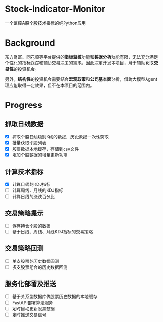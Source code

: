 # Stock-Indicator-Monitor

一个监控A股个股技术指标的纯Python应用

# Background
东方财富、同花顺等平台提供的**指标监控**功能和**数据分析**功能有限，无法充分满足个性化的指标跟踪和辅助交易决策的需求。因此决定开发本项目，用于辅助获取**交易性**的投资机会。

另外，**结构性**的投资机会需要结合**宏观政策**和**公司基本面**分析，借助大模型Agent理应能取得一定效果，但不在本项目的范围内。

# Progress
## 抓取日线数据
- [x] 抓取个股日线级别K线的数据，历史数据一次性获取
- [x] 批量获取个股列表
- [x] 股票数据本地缓存，存储到csv文件
- [x] 增加个股数据的增量更新功能
## 计算技术指标
- [x] 计算日线的KDJ指标
- [ ] 计算周线、月线的KDJ指标
- [ ] 计算日线的涨跌百分比
## 交易策略提示
- [ ] 保存持仓个股的数据
- [ ] 基于日线、周线、月线KDJ指标的交易策略
## 交易策略回测
- [ ] 单支股票的历史数据回测
- [ ] 多支股票组合的历史数据回测
## 服务化部署及推送
- [ ] 基于关系型数据库做股票历史数据的本地缓存
- [ ] FastAPI部署算法服务
- [ ] 定时自动更新股票数据
- [ ] 定时推送交易信号
